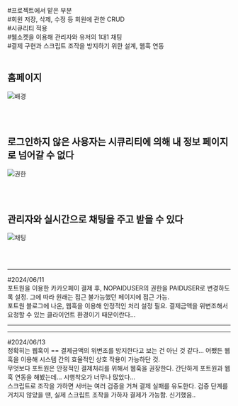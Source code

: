 #프로젝트에서 맡은 부분<br>
#회원 저장, 삭제, 수정 등 회원에 관한 CRUD <br>
#시큐리티 적용<br>
#웹소켓을 이용해 관리자와 유저의 1대1 채팅<br>
#결제 구현과 스크립트 조작을 방지하기 위한 설계, 웹훅 연동<br>
<br>
<h2>홈페이지</h2>

![배경](https://github.com/JinhaakM/travel_backend/assets/167280525/dab78bec-3b81-4262-a768-ce34bfc9fcf5)

<br><br>

<h2>로그인하지 않은 사용자는 시큐리티에 의해 내 정보 페이지로 넘어갈 수 없다</h2>

![권한](https://github.com/JinhaakM/travel_backend/assets/167280525/35380e0f-9933-4792-bf82-b31123e252d1)

<br><br>

<h2>관리자와 실시간으로 채팅을 주고 받을 수 있다</h2>

![채팅](https://github.com/JinhaakM/travel_backend/assets/167280525/90a5cd9d-d06a-4b21-8851-ed325ed8523b)

<br><br>

<hr>
#2024/06/11 <br> 포트원을 이용한 카카오페이 결제 후, NOPAIDUSER의 권한을 PAIDUSER로 변경하도록 설정. 그에 따라 원래는 접근 불가능했던 페이지에 접근 가능.
<br>
포트원 블로그에 나온, 웹훅을 이용해 안정적인 처리 설정 필요. 결제금액을 위변조해서 요청할 수 있는 클라이언트 환경이기 때문이란다...
<hr>
<hr>
#2024/06/13 <br> 정확히는 웹훅이 == 결제금액의 위변조를 방지한다고 보는 건 아닌 것 같다... 어쨌든 웹훅을 이용해 시스템 간의 효율적인 상호 작용이 가능하단 것.
<br>
무엇보다 포트원은 안정적인 결제처리를 위해서 웹훅을 권장한다. 간단하게 포트원과 웹훅 연동을 해봤는데... 시행착오가 너무나 많았다...
<br>
스크립트로 조작을 가하면 서버는 여러 검증을 거쳐 결제 실패를 유도한다. 검증 단계를 거치지 않았을 땐, 실제 스크립트 조작을 가하자 결제가 가능함. 신기했음..






